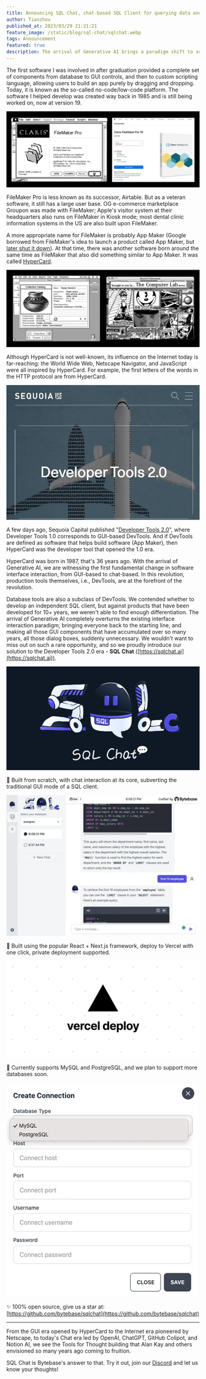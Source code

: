 ```yaml
---
title: Announcing SQL Chat, chat-based SQL Client for querying data and asking DB questions
author: Tianzhou
published_at: 2023/03/29 21:21:21
feature_image: /static/blog/sql-chat/sqlchat.webp
tags: Announcement
featured: true
description: The arrival of Generative AI brings a paradigm shift to software interface design, bringing everyone back to the starting line. How to capture this once-in-a-lifetime oppurtunity?
---
```


The first software I was involved in after graduation provided a complete set of components from database to GUI controls, and then to custom scripting language, allowing users to build an app purely by dragging and dropping. Today, it is known as the so-called no-code/low-code platform. The software I helped develop was created way back in 1985 and is still being worked on, now at version 19.

![_](/static/blog/sql-chat/filemakerpro.webp)

FileMaker Pro is less known as its successor, Airtable. But as a veteran software, it still has a large user base. OG e-commerce marketplace Groupon was made with FileMaker; Apple's visitor system at their headquarters also runs on FileMaker in Kiosk mode; most dental clinic information systems in the US are also built upon FileMaker.

A more appropriate name for FileMaker is probably App Maker (Google borrowed from FileMaker's idea to launch a product called App Maker, but [later shut it down](https://venturebeat.com/business/google-will-shut-down-app-maker-on-january-19-2021/)). At that time, there was another software born around the same time as FileMaker that also did something similar to App Maker. It was called [HyperCard](https://en.wikipedia.org/wiki/HyperCard).

![_](/static/blog/sql-chat/hypercard.webp)

Although HyperCard is not well-known, its influence on the Internet today is far-reaching: the World Wide Web, Netscape Navigator, and JavaScript were all inspired by HyperCard. For example, the first letters of the words in the HTTP protocol are from HyperCard.

![_](/static/blog/sql-chat/devtools.webp)

A few days ago, Sequoia Capital published "[Developer Tools 2.0](https://www.sequoiacap.com/article/ai-powered-developer-tools/)", where Developer Tools 1.0 corresponds to GUI-based DevTools. And if DevTools are defined as software that helps build software (App Maker), then HyperCard was the developer tool that opened the 1.0 era.

HyperCard was born in 1987, that's 36 years ago. With the arrival of Generative AI, we are witnessing the first fundamental change in software interface interaction, from GUI-based to chat-based. In this revolution, production tools themselves, i.e., DevTools, are at the forefront of the revolution.

Database tools are also a subclass of DevTools. We contended whether to develop an independent SQL client, but against products that have been developed for 10+ years, we weren't able to find enough differentiation. The arrival of Generative AI completely overturns the existing interface interaction paradigm, bringing everyone back to the starting line, and making all those GUI components that have accumulated over so many years, all those dialog boxes, suddenly unnecessary. We wouldn't want to miss out on such a rare opportunity, and so we proudly introduce our solution to the Developer Tools 2.0 era - **SQL Chat** ([https://sqlchat.ai](https://sqlchat.ai)).

![_](/static/blog/sql-chat/sqlchat.webp)

💬 Built from scratch, with chat interaction at its core, subverting the traditional GUI mode of a SQL client.

![_](/static/blog/sql-chat/sqlchat-ui.webp)

🚀 Built using the popular React + Next.js framework, deploy to Vercel with one click, private deployment supported.

![_](/static/blog/sql-chat/vercel.webp)

🦁️ Currently supports MySQL and PostgreSQL, and we plan to support more databases soon.

![_](/static/blog/sql-chat/supported-dbs.webp)

✨ 100% open source, give us a star at: [https://github.com/bytebase/sqlchat](https://github.com/bytebase/sqlchat)

---

From the GUI era opened by HyperCard to the Internet era pioneered by Netscape, to today's Chat era led by OpenAI, ChatGPT, GitHub Colipot, and Notion AI, we see the Tools for Thought building that Alan Kay and others envisioned so many years ago coming to fruition.

SQL Chat is Bytebase's answer to that. Try it out, join our [Discord](https://discord.gg/6R3qb32h) and let us know your thoughts!